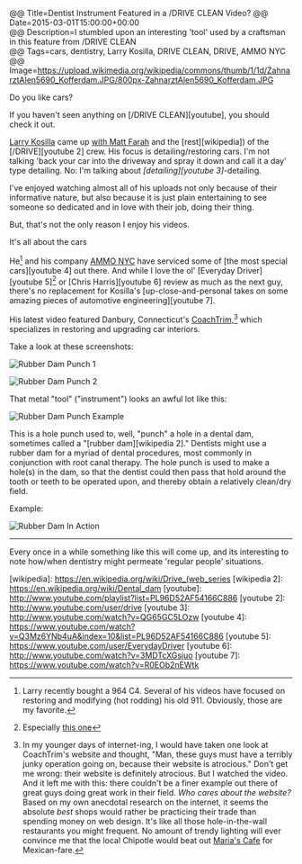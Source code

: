 @@ Title=Dentist Instrument Featured in a /DRIVE CLEAN Video? 
@@ Date=2015-03-01T15:00:00+00:00  
@@ Description=I stumbled upon an interesting 'tool' used by a craftsman in this feature from /DRIVE CLEAN  
@@ Tags=cars, dentistry, Larry Kosilla, DRIVE CLEAN, DRIVE, AMMO NYC
@@ Image=https://upload.wikimedia.org/wikipedia/commons/thumb/1/1d/ZahnarztAlen5690_Kofferdam.JPG/800px-ZahnarztAlen5690_Kofferdam.JPG  

Do you like cars?

If you haven't seen anything on [/DRIVE CLEAN][youtube], you should check it out.

[Larry Kosilla][twitter] came up [with Matt Farah][carsalways] and the [rest][wikipedia]) of the [/DRIVE][youtube 2] crew. His focus is detailing/restoring cars. I'm not talking 'back your car into the driveway and spray it down and call it a day' type detailing. No: I'm talking about *[detailing][youtube 3]*-detailing. 

I've enjoyed watching almost all of his uploads not only because of their informative nature, but also because it is just plain entertaining to see someone so dedicated and in love with their job, doing their thing.

But, that's not the only reason I enjoy his videos.

<div class="takehome"><p>It's all about the cars</p></div>

He[^ca] and his company [AMMO NYC][ammonyc] have serviced some of [the most special cars][youtube 4] out there. And while I love the ol' [Everyday Driver][youtube 5][^ed] or [Chris Harris][youtube 6] review as much as the next guy, there's no replacement for Kosilla's [up-close-and-personal takes on some amazing pieces of automotive engineering][youtube 7].

His latest video featured Danbury, Connecticut's [CoachTrim,][advancedleatherworkshop][^ct] which specializes in restoring and upgrading car interiors.   

Take a look at these screenshots:

![Rubber Dam Punch 1][d]

![Rubber Dam Punch 2][d 2]

That metal "tool" ("instrument") looks an awful lot like this:

![Rubber Dam Punch Example][robinsonhealthcare]

This is a hole punch used to, well, "punch" a hole in a dental dam, sometimes called a "[rubber dam][wikipedia 2]." Dentists might use a rubber dam for a myriad of dental procedures, most commonly in conjunction with root canal therapy. The hole punch is used to make a hole(s) in the dam, so that the dentist could then pass that hold around the tooth or teeth to be operated upon, and thereby obtain a relatively clean/dry field. 

Example:

![Rubber Dam In Action][wikimedia]

<hr class="small" />

Every once in a while something like this will come up, and its interesting to note how/when dentistry might permeate 'regular people' situations. 

[^ca]: Larry recently bought a 964 C4. Several of his videos have focused on restoring and modifying (hot rodding) his old 911. Obviously, those are my favorite.
[^ed]: Especially [this one][vimeo]
[^ct]: In my younger days of internet-ing, I would have taken one look at CoachTrim's website and thought, "Man, these guys must have a terribly junky operation going on, because their website is atrocious." Don't get me wrong: their website is definitely atrocious. But I watched the video. And it left me with this: there couldn't be a finer example out there of great guys doing great work in their field. *Who cares about the website?* Based on my own anecdotal research on the internet, it seems the absolute *best* shops would rather be practicing their trade than spending money on web design. It's like all those hole-in-the-wall restaurants you might frequent. No amount of trendy lighting will ever convince me that the local Chipotle would beat out [Maria's Cafe][urbanspoon] for Mexican-fare. 

[advancedleatherworkshop]: http://www.advancedleatherworkshop.com/coachtrimshopindex.html
[ammonyc]: http://www.ammonyc.com/
[carsalways]: http://carsalways.com/2013/01/07/the-story-of-larry-kosilla-and-his-passion-for-cars/
[d]: http://d.pr/i/1aPte+
[d 2]: http://d.pr/i/tdSY+
[robinsonhealthcare]: http://www.robinsonhealthcare.com/WebRoot/Store/Shops/DemoShop/images/8146/8146_Instrapac_Ainsworth_Rubber_Dam_Punch_h.png
[twitter]: https://twitter.com/LarryKosilla
[urbanspoon]: http://www.urbanspoon.com/r/267/1196544/restaurant/Inland-Empire/Marias-Cafe-Colton
[vimeo]: https://vimeo.com/ondemand/50yearsofthe911
[wikimedia]: https://upload.wikimedia.org/wikipedia/commons/thumb/1/1d/ZahnarztAlen5690_Kofferdam.JPG/800px-ZahnarztAlen5690_Kofferdam.JPG
[wikipedia]: https://en.wikipedia.org/wiki/Drive_(web_series
[wikipedia 2]: https://en.wikipedia.org/wiki/Dental_dam
[youtube]: http://www.youtube.com/playlist?list=PL96D52AF54166C886
[youtube 2]: http://www.youtube.com/user/drive
[youtube 3]: http://www.youtube.com/watch?v=QG65GC5LOzw
[youtube 4]: https://www.youtube.com/watch?v=Q3Mz6YNb4uA&index=10&list=PL96D52AF54166C886
[youtube 5]: https://www.youtube.com/user/EverydayDriver
[youtube 6]: http://www.youtube.com/watch?v=3MDTcXGsjuo
[youtube 7]: https://www.youtube.com/watch?v=R0EOb2nEWtk